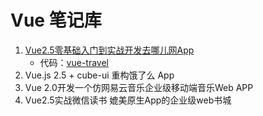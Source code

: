 # Vue 笔记库

1. [Vue2.5零基础入门到实战开发去哪儿网App](./vue-travel去哪儿网.md)
   - 代码：[vue-travel](https://github.com/Eished/vue-travel)
2. Vue.js 2.5 + cube-ui 重构饿了么 App
3. Vue 2.0开发一个仿网易云音乐企业级移动端音乐Web APP
4. Vue2.5实战微信读书 媲美原生App的企业级web书城

